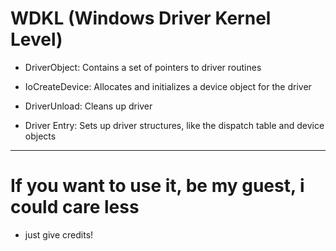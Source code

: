 # WDKL (Windows Driver Kernel Level)

* DriverObject: Contains a set of pointers to driver routines
* IoCreateDevice: Allocates and initializes a device object for the driver
* DriverUnload: Cleans up driver

* Driver Entry: Sets up driver structures, like the dispatch table and device objects
------------------------------------------------
# If you want to use it, be my guest, i could care less
- just give credits!
